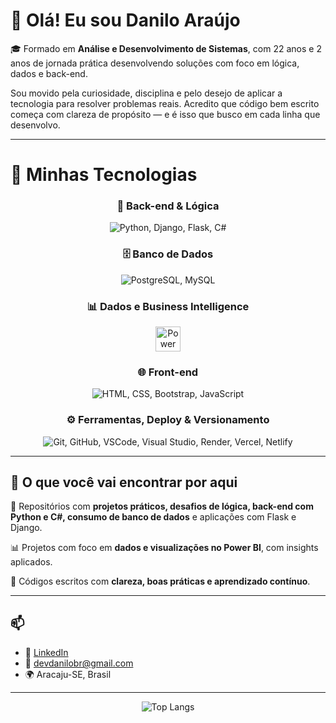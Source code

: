 # 👋 Olá! Eu sou Danilo Araújo

🎓 Formado em **Análise e Desenvolvimento de Sistemas**, com 22 anos e 2 anos de jornada prática desenvolvendo soluções com foco em lógica, dados e back-end.

Sou movido pela curiosidade, disciplina e pelo desejo de aplicar a tecnologia para resolver problemas reais. Acredito que código bem escrito começa com clareza de propósito — e é isso que busco em cada linha que desenvolvo.

---

# 🚀 Minhas Tecnologias

<div align="center">

### 🧠 Back-end & Lógica
<img src="https://skillicons.dev/icons?i=python,django,flask,cs" alt="Python, Django, Flask, C#" />

### 🗄️ Banco de Dados
<img src="https://skillicons.dev/icons?i=postgres,mysql" alt="PostgreSQL, MySQL" />

### 📊 Dados e Business Intelligence
<img src="./assets/powerbi.svg" alt="Power BI" width="40" />

### 🌐 Front-end
<img src="https://skillicons.dev/icons?i=html,css,js,bootstrap" alt="HTML, CSS, Bootstrap, JavaScript" />

### ⚙️ Ferramentas, Deploy & Versionamento
<img src="https://skillicons.dev/icons?i=git,github,vscode,visualstudio,render,vercel,netlify" alt="Git, GitHub, VSCode, Visual Studio, Render, Vercel, Netlify" />

</div>


---

## 📌 O que você vai encontrar por aqui

🧪 Repositórios com **projetos práticos, desafios de lógica, back-end com Python e C#, consumo de banco de dados** e aplicações com Flask e Django.

📊 Projetos com foco em **dados e visualizações no Power BI**, com insights aplicados.

🧠 Códigos escritos com **clareza, boas práticas e aprendizado contínuo**.

---

## 📫

- 💼 [LinkedIn](https://www.linkedin.com/in/devdanilo)  
- 📧 devdanilobr@gmail.com  
- 🌍 Aracaju-SE, Brasil

---

<p align="center">
  <img src="https://github-readme-stats.vercel.app/api/top-langs/?username=Danilooar&layout=compact&theme=tokyonight" alt="Top Langs">
</p>
